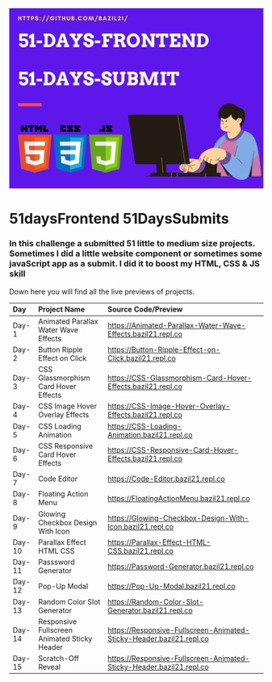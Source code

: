<img src="/banner.png">

# 51daysFrontend  51DaysSubmits

 ### In this challenge a submitted 51 little to medium size projects. Sometimes I did a little website component or sometimes some javaScript app as a submit. I did it to boost my HTML, CSS & JS skill
 
Down here you will find all the live previews of projects.

 | Day   | Project Name    | Source Code/Preview |
| :---  | :------------- | :------------------ |  
| Day-1  | Animated Parallax Water Wave Effects  | https://Animated-Parallax-Water-Wave-Effects.bazil21.repl.co |
| Day-2  | Button Ripple Effect on Click  | https://Button-Ripple-Effect-on-Click.bazil21.repl.co |
| Day-3  | CSS Glassmorphism Card Hover Effects  | https://CSS-Glassmorphism-Card-Hover-Effects.bazil21.repl.co |
| Day-4  | CSS Image Hover Overlay Effects | https://CSS-Image-Hover-Overlay-Effects.bazil21.repl.co |
| Day-5  | CSS Loading Animation | https://CSS-Loading-Animation.bazil21.repl.co |
| Day-6  | CSS Responsive Card Hover Effects | https://CSS-Responsive-Card-Hover-Effects.bazil21.repl.co |
| Day-7  | Code Editor | https://Code-Editor.bazil21.repl.co |
| Day-8  | Floating Action Menu | https://FloatingActionMenu.bazil21.repl.co |
| Day-9  | Glowing Checkbox Design With Icon | https://Glowing-Checkbox-Design-With-Icon.bazil21.repl.co |
| Day-10 | Parallax Effect HTML CSS | https://Parallax-Effect-HTML-CSS.bazil21.repl.co |
| Day-11 | Passsword Generator | https://Password-Generator.bazil21.repl.co |
| Day-12 | Pop-Up Modal | https://Pop-Up-Modal.bazil21.repl.co |
| Day-13 | Random Color Slot Generator | https://Random-Color-Slot-Generator.bazil21.repl.co |
| Day-14 | Responsive Fullscreen Animated Sticky Header | https://Responsive-Fullscreen-Animated-Sticky-Header.bazil21.repl.co |
| Day-15 | Scratch-Off Reveal | https://Responsive-Fullscreen-Animated-Sticky-Header.bazil21.repl.co |
